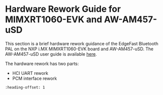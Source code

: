 # Hardware Rework Guide for MIMXRT1060-EVK and AW-AM457-uSD

This section is a brief hardware rework guidance of the EdgeFast Bluetooth PAL on the NXP i.MX MIMXRT1060-EVK board and AW-AM457-uSD. The AW-AM457-uSD user guide is available [here](https://www.azurewave.com/img/nxp/uSD-1515%20Adaptor%20Board_User%20guide_D_20201103.pdf).

The hardware rework has two parts:

-   HCI UART rework
-   PCM interface rework


```{include} ../topics/hardware_rework_005.md
:heading-offset: 1
```

